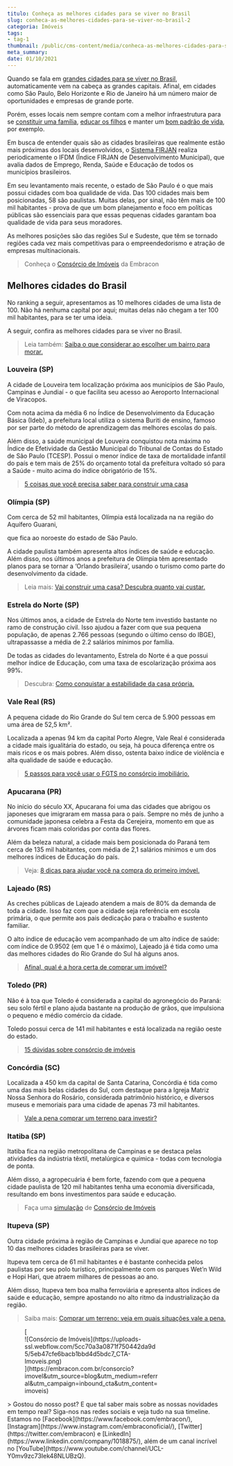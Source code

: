 ```yaml
---
titulo: Conheça as melhores cidades para se viver no Brasil
slug: conheca-as-melhores-cidades-para-se-viver-no-brasil-2
categoria: Imóveis
tags:
- tag-1
thumbnail: /public/cms-content/media/conheca-as-melhores-cidades-para-se-viver-no-brasil-2.png
meta_summary: 
date: 01/10/2021
---
```

Quando se fala em [grandes cidades para se viver no Brasil](https://www.embracon.com.br/blog/conheca-as-melhores-cidades-para-se-viver-no-brasil), automaticamente vem na cabeça as grandes capitais. Afinal, em cidades como São Paulo, Belo Horizonte e Rio de Janeiro há um número maior de oportunidades e empresas de grande porte.

Porém, esses locais nem sempre contam com a melhor infraestrutura para se [constituir uma família](https://www.embracon.com.br/blog/aprenda-como-montar-um-orcamento-familiar-em-5-passos), [educar os filhos](https://www.embracon.com.br/blog/tire-as-suas-duvidas-sobre-o-consorcio-de-educacao-embracon) e manter um [bom padrão de vida](https://www.embracon.com.br/blog/e-possivel-aumentar-o-patrimonio-saiba-aqui), por exemplo.

Em busca de entender quais são as cidades brasileiras que realmente estão mais próximas dos locais desenvolvidos, o [Sistema FIRJAN](https://www.firjan.com.br/pagina-inicial.htm) realiza periodicamente o IFDM (Índice FIRJAN de Desenvolvimento Municipal), que avalia dados de Emprego, Renda, Saúde e Educação de todos os municípios brasileiros.

Em seu levantamento mais recente, o estado de São Paulo é o que mais possui cidades com boa qualidade de vida. Das 100 cidades mais bem posicionadas, 58 são paulistas. Muitas delas, por sinal, não têm mais de 100 mil habitantes - prova de que um bom planejamento e foco em políticas públicas são essenciais para que essas pequenas cidades garantam boa qualidade de vida para seus moradores.

As melhores posições são das regiões Sul e Sudeste, que têm se tornado regiões cada vez mais competitivas para o empreendedorismo e atração de empresas multinacionais.

> Conheça o [Consórcio de Imóveis](https://www.embracon.com.br/consorcio-de-imoveis) da Embracon

Melhores cidades do Brasil
--------------------------

No ranking a seguir, apresentamos as 10 melhores cidades de uma lista de 100. Não há nenhuma capital por aqui; muitas delas não chegam a ter 100 mil habitantes, para se ter uma ideia.

A seguir, confira as melhores cidades para se viver no Brasil.

> Leia também: [Saiba o que considerar ao escolher um bairro para morar.](https://www.embracon.com.br/blog/saiba-o-que-considerar-ao-escolher-um-bairro-para-morar)

### Louveira (SP)

A cidade de Louveira tem localização próxima aos municípios de São Paulo, Campinas e Jundiaí - o que facilita seu acesso ao Aeroporto Internacional de Viracopos.

Com nota acima da média 6 no Índice de Desenvolvimento da Educação Básica (Ideb), a prefeitura local utiliza o sistema Buriti de ensino, famoso por ser parte do método de aprendizagem das melhores escolas do país.

Além disso, a saúde municipal de Louveira conquistou nota máxima no Índice de Efetividade da Gestão Municipal do Tribunal de Contas do Estado de São Paulo (TCESP). Possui o menor índice de taxa de mortalidade infantil do país e tem mais de 25% do orçamento total da prefeitura voltado só para a Saúde - muito acima do índice obrigatório de 15%.

> [5 coisas que você precisa saber para construir uma casa](https://www.embracon.com.br/blog/5-coisas-que-voce-precisa-saber-para-construir-uma-casa)

### Olímpia (SP)

Com cerca de 52 mil habitantes, Olímpia está localizada na na região do Aquífero Guarani,

que fica ao noroeste do estado de São Paulo.

A cidade paulista também apresenta altos índices de saúde e educação. Além disso, nos últimos anos a prefeitura de Olímpia têm apresentado planos para se tornar a ‘Orlando brasileira’, usando o turismo como parte do desenvolvimento da cidade.

> Leia mais: [Vai construir uma casa? Descubra quanto vai custar.](https://www.embracon.com.br/blog/vai-construir-uma-casa-descubra-quanto-vai-custar)

### Estrela do Norte (SP)

Nos últimos anos, a cidade de Estrela do Norte tem investido bastante no ramo de construção civil. Isso ajudou a fazer com que sua pequena população, de apenas 2.766 pessoas (segundo o último censo do IBGE), ultrapassasse a média de 2.2 salários mínimos por família.

De todas as cidades do levantamento, Estrela do Norte é a que possui melhor índice de Educação, com uma taxa de escolarização próxima aos 99%.

> Descubra: [Como conquistar a estabilidade da casa própria.](https://www.embracon.com.br/blog/como-conquistar-a-estabilidade-da-casa-propria)

### Vale Real (RS)

A pequena cidade do Rio Grande do Sul tem cerca de 5.900 pessoas em uma área de 52,5 km².

Localizada a apenas 94 km da capital Porto Alegre, Vale Real é considerada a cidade mais igualitária do estado, ou seja, há pouca diferença entre os mais ricos e os mais pobres. Além disso, ostenta baixo índice de violência e alta qualidade de saúde e educação.

> [5 passos para você usar o FGTS no consórcio imobiliário.](https://www.embracon.com.br/blog/5-passos-para-voce-usar-o-fgts-no-consorcio-imobiliario)

### Apucarana (PR)

No início do século XX, Apucarana foi uma das cidades que abrigou os japoneses que imigraram em massa para o país. Sempre no mês de junho a comunidade japonesa celebra a Festa da Cerejeira, momento em que as árvores ficam mais coloridas por conta das flores.

Além da beleza natural, a cidade mais bem posicionada do Paraná tem cerca de 135 mil habitantes, com média de 2,1 salários mínimos e um dos melhores índices de Educação do país.

> Veja: [8 dicas para ajudar você na compra do primeiro imóvel.](https://www.embracon.com.br/blog/8-dicas-compra-primeiro-imovel)

### Lajeado (RS)

As creches públicas de Lajeado atendem a mais de 80% da demanda de toda a cidade. Isso faz com que a cidade seja referência em escola primária, o que permite aos pais dedicação para o trabalho e sustento familiar.

O alto índice de educação vem acompanhado de um alto índice de saúde: com índice de 0.9502 (em que 1 é o máximo), Lajeado já é tida como uma das melhores cidades do Rio Grande do Sul há alguns anos.

> [Afinal, qual é a hora certa de comprar um imóvel?](https://www.embracon.com.br/blog/hora-certa-comprar-imovel)

### Toledo (PR)

Não é à toa que Toledo é considerada a capital do agronegócio do Paraná: seu solo fértil e plano ajuda bastante na produção de grãos, que impulsiona o pequeno e médio comércio da cidade.

Toledo possui cerca de 141 mil habitantes e está localizada na região oeste do estado.

> [15 dúvidas sobre consórcio de imóveis](https://www.embracon.com.br/blog/15-duvidas-sobre-consorcio-de-imoveis)

### Concórdia (SC)

Localizada a 450 km da capital de Santa Catarina, Concórdia é tida como uma das mais belas cidades do Sul, com destaque para a Igreja Matriz Nossa Senhora do Rosário, considerada patrimônio histórico, e diversos museus e memoriais para uma cidade de apenas 73 mil habitantes.

> [Vale a pena comprar um terreno para investir?](https://www.embracon.com.br/blog/vale-a-pena-comprar-um-terreno-para-investir)

### Itatiba (SP)

Itatiba fica na região metropolitana de Campinas e se destaca pelas atividades da indústria têxtil, metalúrgica e química - todas com tecnologia de ponta.

Além disso, a agropecuária é bem forte, fazendo com que a pequena cidade paulista de 120 mil habitantes tenha uma economia diversificada, resultando em bons investimentos para saúde e educação.

> Faça uma <a href="">simulação</a> de [Consórcio de Imóveis](https://www.embracon.com.br/consorcio-de-imoveis)

### Itupeva (SP)

Outra cidade próxima à região de Campinas e Jundiaí que aparece no top 10 das melhores cidades brasileiras para se viver.

Itupeva tem cerca de 61 mil habitantes e é bastante conhecida pelos paulistas por seu polo turístico, principalmente com os parques Wet’n Wild e Hopi Hari, que atraem milhares de pessoas ao ano.

Além disso, Itupeva tem boa malha ferroviária e apresenta altos índices de saúde e educação, sempre apostando no alto ritmo da industrialização da região.

> Saiba mais: [Comprar um terreno: veja em quais situações vale a pena.](https://www.embracon.com.br/blog/comprar-um-terreno-veja-em-quais-situacoes-vale-a-pena)

<figure class="w-richtext-figure-type-image w-richtext-align-center" style="max-width:310px">[<div>![Consórcio de Imóveis](https://uploads-ssl.webflow.com/5cc70a3a0871f750442da9d5/5eb47cfe6bacb1bbd4d5bdc7_CTA-Imoveis.png)</div>](https://embracon.com.br/consorcio?imovel&utm_source=blog&utm_medium=referral&utm_campaign=inbound_cta&utm_content=imoveis)</figure>> Gostou do nosso post? E que tal saber mais sobre as nossas novidades em tempo real? Siga-nos nas redes sociais e veja tudo na sua timeline. Estamos no [Facebook](https://www.facebook.com/embracon/), [Instagram](https://www.instagram.com/embraconoficial/), [Twitter](https://twitter.com/embracon) e [LinkedIn](https://www.linkedin.com/company/1018875/), além de um canal incrível no [YouTube](https://www.youtube.com/channel/UCL-Y0mv9zc73Iek48NLUBzQ).
